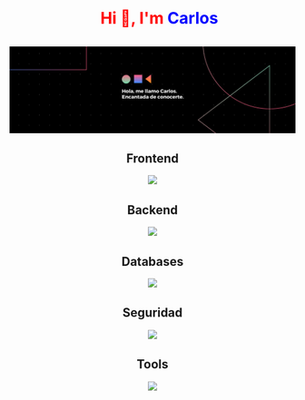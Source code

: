 <!--h1 without bottom border-->
<div id="user-content-toc">
  <ul align="center">
    <summary><h1 style="display: inline-block; color: red">Hi 👋, I'm <span style="color: blue">Carlos</span></h1></summary>
  </ul>
</div>
<!-- Banner -->
<p align="center">
  <img src="https://github.com/BAA4TS/BAA4TS/blob/main/src/banner.png" alt="Banner">
</p>

<h2 align="center">Frontend</h2>
<p align="center">
  <a href="https://skillicons.dev">
    <img src="https://skillicons.dev/icons?i=html,css,js,sass,tailwind,wordpress&perline=6" />
  </a>
</p>

<h2 align="center">Backend</h2>
<p align="center">
  <a href="https://skillicons.dev">
    <img src="https://skillicons.dev/icons?i=php,py,flask&perline=3" />
  </a>
</p>

<h2 align="center">Databases</h2>
<p align="center">
  <a href="https://skillicons.dev">
    <img src="https://skillicons.dev/icons?i=mysql,sqlite&perline=2" />
  </a>
</p>

<h2 align="center">Seguridad</h2>
<p align="center">
  <a href="https://skillicons.dev">
    <img src="https://skillicons.dev/icons?i=cpp,py&perline=2" />
  </a>
</p>

<h2 align="center">Tools</h2>
<p align="center">
  <a href="https://skillicons.dev">
    <img src="https://skillicons.dev/icons?i=github,vscode,gulp&perline=3" />
  </a>
</p>
